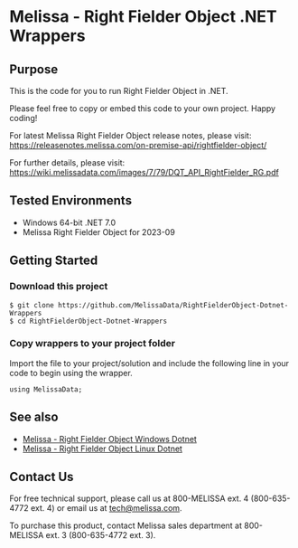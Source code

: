 # Melissa - Right Fielder Object .NET Wrappers

## Purpose

This is the code for you to run Right Fielder Object in .NET.

Please feel free to copy or embed this code to your own project. Happy coding!

For latest Melissa Right Fielder Object release notes, please visit: https://releasenotes.melissa.com/on-premise-api/rightfielder-object/

For further details, please visit: https://wiki.melissadata.com/images/7/79/DQT_API_RightFielder_RG.pdf

## Tested Environments

- Windows 64-bit .NET 7.0
- Melissa Right Fielder Object for 2023-09

## Getting Started

### Download this project
```
$ git clone https://github.com/MelissaData/RightFielderObject-Dotnet-Wrappers
$ cd RightFielderObject-Dotnet-Wrappers
```

### Copy wrappers to your project folder

Import the file to your project/solution and include the following line in your code to begin using the wrapper.

```
using MelissaData;
```

## See also

- [Melissa - Right Fielder Object Windows Dotnet](https://github.com/MelissaData/RightFielderObject-Dotnet)
- [Melissa - Right Fielder Object Linux Dotnet](https://github.com/MelissaData/RightFielderObject-Dotnet-Linux)
    
## Contact Us

For free technical support, please call us at 800-MELISSA ext. 4 (800-635-4772 ext. 4) or email us at tech@melissa.com.

To purchase this product, contact Melissa sales department at 800-MELISSA ext. 3 (800-635-4772 ext. 3).
